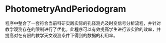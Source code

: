 # PhotometryAndPeriodogram
程序中整合了一套符合当前科研实践实际的孔径测光及时变信号分析流程，并针对教学观测存在的限制进行了优化。此程序可以有效提高学生进行该实验的效率，并提高对在有限的教学天文观测条件下得到的数据的利用率。
